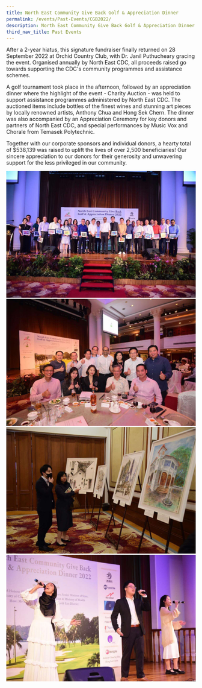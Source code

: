 ```yaml
---
title: North East Community Give Back Golf & Appreciation Dinner
permalink: /events/Past-Events/CGB2022/
description: North East Community Give Back Golf & Appreciation Dinner
third_nav_title: Past Events
---
```

After a 2-year hiatus, this signature fundraiser finally returned on 28 September 2022 at Orchid Country Club, with Dr. Janil Puthucheary gracing the event. Organised annually by North East CDC, all proceeds raised go towards supporting the CDC's community programmes and assistance schemes.

A golf tournament took place in the afternoon, followed by an appreciation dinner where the highlight of the event - Charity Auction - was held to support assistance programmes administered by North East CDC. The auctioned items include bottles of the finest wines and stunning art pieces by locally renowned artists, Anthony Chua and Hong Sek Chern. The dinner was also accompanied by an Appreciation Ceremony for key donors and partners of North East CDC, and special performances by Music Vox and Chorale from Temasek Polytechnic.

Together with our corporate sponsors and individual donors, a hearty total of $538,139 was raised to uplift the lives of over 2,500 beneficiaries! Our sincere appreciation to our donors for their generosity and unwavering support for the less privileged in our community.

![](/images/Events/Past%20Events/cgb1.jpg)
![](/images/Events/Past%20Events/cgb2.jpg)
![](/images/Events/Past%20Events/cgb3.jpg)
![](/images/Events/Past%20Events/cgb4.jpg)